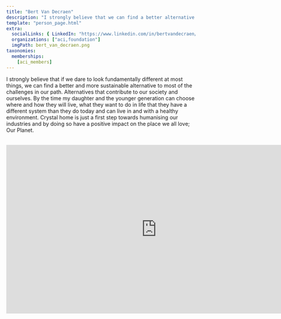 ```yaml
---
title: "Bert Van Decraen"
description: "I strongly believe that we can find a better alternative to most of the challenges in our path."
template: "person_page.html"
extra:
  socialLinks: { LinkedIn: "https://www.linkedin.com/in/bertvandecraen/"}
  organizations: ["aci,foundation"]
  imgPath: bert_van_decraen.png
taxonomies:
  memberships:
    [aci_members]
---
```


I strongly believe that if we dare to look fundamentally different at most things, we can find a better and more sustainable alternative to most of the challenges in our path. Alternatives that contribute to our society and ourselves. By the time my daughter and the younger generation can choose where and how they will live, what they want to do in life that they have a different system than they do today and can live in and with a healthy environment. Crystal home is just a first step towards humanising our industries and by doing so have a positive impact on the place we all love; Our Planet.


<BR>
<div class="aspect-w-16 aspect-h-9">
<iframe src="https://player.vimeo.com/video/432586040" width="800" height="450" frameborder="0" allow="autoplay; fullscreen" allowfullscreen></iframe>
</div>
<BR>